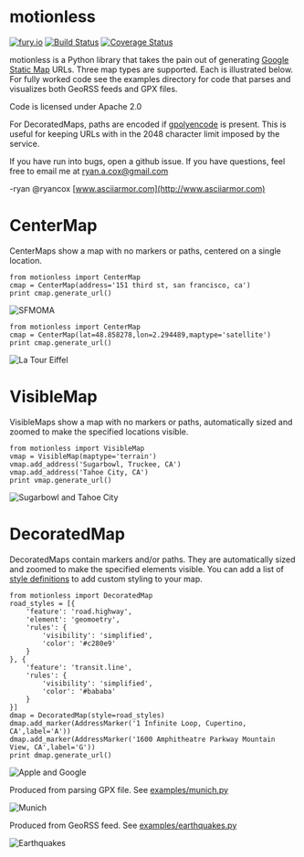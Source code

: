 motionless
===============================

[![fury.io](https://badge.fury.io/py/motionless.png)](https://pypi.python.org/pypi/motionless/)
[![Build Status](https://travis-ci.org/ryancox/motionless.svg)](https://travis-ci.org/ryancox/motionless)
[![Coverage Status](https://coveralls.io/repos/ryancox/motionless/badge.svg?branch=master&service=github)](https://coveralls.io/github/ryancox/motionless?branch=master)


motionless is a Python library that takes the pain out of generating [Google Static Map](http://code.google.com/apis/maps/documentation/staticmaps/) URLs. Three map types are supported. Each is illustrated below. For fully worked code see the examples directory for code that parses and visualizes both GeoRSS feeds and GPX files.

Code is licensed under Apache 2.0

For DecoratedMaps, paths are encoded if [gpolyencode](http://code.google.com/p/py-gpolyencode/) is present. This is useful for keeping URLs with in the 2048 character limit imposed by the service.

If you have run into bugs, open a github issue. If you have questions, feel free to email me at ryan.a.cox@gmail.com

-ryan
@ryancox
[www.asciiarmor.com](http://www.asciiarmor.com)

CenterMap
=========

CenterMaps show a map with no markers or paths, centered on a single location.

    from motionless import CenterMap
    cmap = CenterMap(address='151 third st, san francisco, ca')
    print cmap.generate_url()

![SFMOMA](http://maps.google.com/maps/api/staticmap?maptype=roadmap&format=png&center=151%20third%20st%2C%20san%20francisco%2C%20ca&zoom=17&size=400x400&sensor=false)

    from motionless import CenterMap
    cmap = CenterMap(lat=48.858278,lon=2.294489,maptype='satellite')
    print cmap.generate_url()

![La Tour Eiffel](http://maps.google.com/maps/api/staticmap?maptype=satellite&format=png&center=48.858278,2.294489&zoom=17&size=400x400&sensor=false)

VisibleMap
==========

VisibleMaps show a map with no markers or paths, automatically sized and zoomed to make the specified locations visible.

    from motionless import VisibleMap
    vmap = VisibleMap(maptype='terrain')
    vmap.add_address('Sugarbowl, Truckee, CA')
    vmap.add_address('Tahoe City, CA')
    print vmap.generate_url()

![Sugarbowl and Tahoe City](http://maps.google.com/maps/api/staticmap?maptype=terrain&format=png&size=400x400&sensor=false&visible=Sugarbowl%2C%20Truckee%2C%20CA|Tahoe%20City%2C%20CA)

DecoratedMap
============

DecoratedMaps contain markers and/or paths. They are automatically sized and zoomed to make the specified elements visible. You can add a list of [style definitions](https://developers.google.com/maps/documentation/static-maps/intro#StyledMaps) to add custom styling to your map.

    from motionless import DecoratedMap
    road_styles = [{
        'feature': 'road.highway',
        'element': 'geomoetry',
        'rules': {
            'visibility': 'simplified',
            'color': '#c280e9'
        }
    }, {
        'feature': 'transit.line',
        'rules': {
            'visibility': 'simplified',
            'color': '#bababa'
        }
    }]
    dmap = DecoratedMap(style=road_styles)
    dmap.add_marker(AddressMarker('1 Infinite Loop, Cupertino, CA',label='A'))
    dmap.add_marker(AddressMarker('1600 Amphitheatre Parkway Mountain View, CA',label='G'))
    print dmap.generate_url()


![Apple and Google](http://maps.google.com/maps/api/staticmap?maptype=roadmap&format=png&size=400x400&sensor=false&markers=|label:G|1600%20Amphitheatre%20Parkway%20Mountain%20View%2C%20CA&markers=|label:A|1%20Infinite%20Loop%2C%20Cupertino%2C%20CA&style=feature:road.highway%7Celement:geometry%7Cvisibility:simplified%7Ccolor:0xc280e9&style=feature:transit.line%7Cvisibility:simplified%7Ccolor:0xbababa)

Produced from parsing GPX file. See [examples/munich.py](http://github.com/ryancox/motionless/blob/master/examples/munich.py)

![Munich](http://maps.google.com/maps/api/staticmap?maptype=roadmap&format=png&size=640x640&sensor=false&markers=|color:green|label:S|48.167051,11.565088&markers=|color:red|label:E|48.351883,11.791474&path=color:blue|weight:8|enc:as%7EdHwxqeAc%40VPL_%40M%7DCOuBBgGn%40qDX%7BFmAoHyBcGaDeCwC%7BDwAeBwHaCcNK_AKcBD%7BBC_FEcAnCasA%7EDcOXNp%40Et%40DXCf%40IRSR%5DL%5DJgABe%40%3Fi%40QwAa%40mAy%40_AcN%7DKmHoGmGiGwHiKmEmLwBsK%7DByO%7BC%7DK_FoK_HsI_JoGgJcEeJsD%7BUaJge%40aRko%40oWiQ_Hym%40qVuf%40yRc%5C_Ncp%40gW%7D%7B%40w%5Dqd%40%7BPwP_CgPHyQnC%7Bz%40dSwo%40%60PwSjHek%40jVm%5BpN_k%40vX_HjDiK%60FuLnGiIlDoGjDcJhCkGm%40cIaEeFeGyEkLqIqTmIcUsJyVkFyQyFkUcJmc%40aHwd%40sEsd%40sDkj%40qA_e%40Ye%60%40Kad%40_Amf%40cC_%5CgDwTiHaX_KeU%7DKmPmOiQkNuRgJoRiGiRgJySuBwKYsJv%40mWa%40oUiCkv%40mAq%60%40aAqX%7D%40eZo%40%7B%5Dg%40mZHiFRmBNu%40Nq%40l%40%7BAVm%40rA%7BB%60AaAb%40WrBq%40xJyBx%40%5Bn%40i%40%7C%40yAN%5Df%40mBNoA%3FmCm%40aPI%7DRc%40cPq%40qS%5DiA%3Fq%40COGMGIM%3FOJENq%40TmHTgDNW%5CA%7D%40KsA_%40a%40c%40B)


Produced from GeoRSS feed. See [examples/earthquakes.py](http://github.com/ryancox/motionless/blob/master/examples/earthquakes.py)

![Earthquakes](http://maps.google.com/maps/api/staticmap?maptype=roadmap&format=png&size=640x440&sensor=false&markers=|size:small|color:orange|6.6898%2C126.9682|-22.6135%2C171.4428|-9.4975%2C39.0599|38.4507%2C69.6269|1.2434%2C126.2770|-6.5013%2C103.9625|-19.9078%2C-70.4193|10.9153%2C93.1003&markers=|size:small|color:yellow|52.6990%2C-169.5456|25.0323%2C-109.2170|62.2883%2C-151.0877|40.3047%2C-121.1883|36.2482%2C-120.8153|19.0879%2C-67.7389|51.0635%2C179.5235|48.0544%2C154.6778|37.0584%2C141.6820|59.8743%2C-151.6975|2.2654%2C128.6509|62.0074%2C-145.6437|32.1655%2C-115.2977|61.0357%2C-148.2192|38.8964%2C21.4249)
